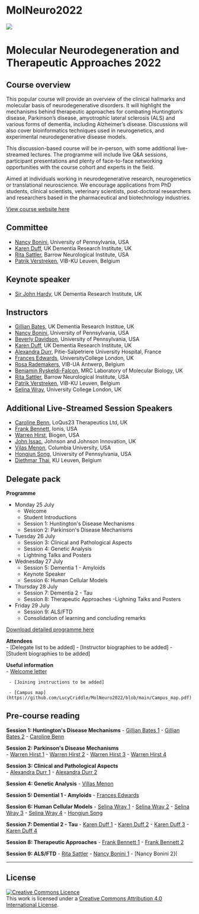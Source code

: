 # MolNeuro2022

 ![](https://coursesandconferences.wellcomeconnectingscience.org/wp-content/themes/wcc_courses_and_conferences/dist/assets/svg/logo.svg) 
   


# Molecular Neurodegeneration and Therapeutic Approaches 2022

## Course overview
This popular course will provide an overview of the clinical hallmarks and molecular basis of neurodegenerative disorders.  It will highlight the mechanisms behind therapeutic approaches for combating Huntington’s disease, Parkinson’s disease, amyotrophic lateral sclerosis (ALS) and various forms of dementia, including Alzheimer’s disease.  Discussions will also cover bioinformatics techniques used in neurogenetics, and experimental neurodegenerative disease models.

This discussion-based course will be in-person, with some additional live-streamed lectures.  The programme will include live Q&A sessions, participant presentations and plenty of face-to-face networking opportunities with the course cohort and experts in the field.

Aimed at individuals working in neurodegenerative research, neurogenetics or translational neuroscience. We encourage applications from PhD students, clinical scientists, veterinary scientists, post-doctoral researchers and researchers based in the pharmaceutical and biotechnology industries.

[View course website here](https://coursesandconferences.wellcomeconnectingscience.org/event/molecular-neurodegeneration-and-therapeutic-approaches-20220725/)

## Committee
- [Nancy Bonini](https://web.sas.upenn.edu/bonini-lab/), University of Pennsylvania, USA
- [Karen Duff](https://ukdri.ac.uk/team/karen-duff), UK Dementia Research Institute, UK
- [Rita Sattler](https://www.barrowneuro.org/person/rita-sattler/), Barrow Neurological Institute, USA
- [Patrik Verstreken](https://cbd.vib.be/labs/verstreken-lab), VIB-KU Leuven, Belgium

## Keynote speaker
- [Sir John Hardy](https://www.ucl.ac.uk/uk-dementia-research-institute/john-hardy), UK Dementia Research Institute, UK

## Instructors
- [Gillian Bates](https://www.ucl.ac.uk/brain-sciences/people/professor-gill-bates), UK Dementia Research Institue, UK
- [Nancy Bonini](https://web.sas.upenn.edu/bonini-lab/), University of Pennsylvania, USA
- [Beverly Davidson](https://www.med.upenn.edu/apps/faculty/index.php/g275/p8762892), University of Pennsylvania, USA
- [Karen Duff](https://ukdri.ac.uk/team/karen-duff), UK Dementia Research Institute, UK
- [Alexandra Durr](https://institutducerveau-icm.org/en/member/?user=922), Pitie-Salpetriere University Hospital, France
- [Frances Edwards](https://www.ucl.ac.uk/biosciences/people/edwards-frances), UniversityCollege London, UK
- [Rosa Rademakers](https://vib.be/labs/rademakers-lab), VIB-UA Antwerp, Belgium
- [Benjamin Ryskeldi-Falcon](https://www2.mrc-lmb.cam.ac.uk/group-leaders/n-to-s/benjamin-falcon/), MRC Laboratory of Molecular Biology, UK
- [Rita Sattler](https://www.barrowneuro.org/person/rita-sattler/), Barrow Neurological Institute, USA
- [Patrik Verstreken](https://cbd.vib.be/labs/verstreken-lab), VIB-KU Leuven, Belgium
- [Selina Wray](https://iris.ucl.ac.uk/iris/browse/profile?upi=SWRAY93), University College London, UK

## Additional Live-Streamed Session Speakers
- [Caroline Benn](https://uk.linkedin.com/in/caroline-l-benn-6b24286?original_referer=https%3A%2F%2Fcoursesandconferences.wellcomeconnectingscience.org%2F), LoQus23 Therapeutics Ltd, UK
- [Frank Bennett](https://www.linkedin.com/authwall?trk=qf&original_referer=https://www.linkedin.com/in/frank-bennett-ph-d-8b26213b&sessionRedirect=https%3A%2F%2Fwww.linkedin.com%2Fin%2Ffrank-bennett-ph-d-8b26213b%3Foriginal_referer%3Dhttps%253A%252F%252Fcoursesandconferences.wellcomeconnectingscience.org%252F), Ionis, USA
- [Warren Hirst](https://www.linkedin.com/in/warren-hirst-ba86034), Biogen, USA
- [John Issac](https://jnjinnovation.com/team/john-isaac), Johnson and Johnson Innovation, UK
- [Vilas Menon](https://www.neurology.columbia.edu/profile/vilas-menon-phd), Columbia University, USA
- [Hongjun Song](https://hosting.med.upenn.edu/epigenetics/people/hongjun-song-ph-d/), University of Pennsylvania, USA
- [Diethmar Thai](https://www.kuleuven.be/wieiswie/en/person/00097737), KU Leuven, Belgium


## Delegate pack
**Programme**  
- Monday 25 July
  - Welcome
  - Student Introductions
  - Session 1: Huntington's Disease Mechanisms
  - Session 2: Parkinson's Disease Mechanisms
- Tuesday 26 July
  - Session 3: Clinical and Pathological Aspects
  - Session 4: Genetic Analysis
  - Lightning Talks and Posters
- Wednesday 27 July
  - Session 5: Dementia 1 - Amyloids
  - Keynote Speaker
  - Session 6: Human Cellular Models
- Thursday 28 July
  - Session 7: Dementia 2 - Tau
  - Session 8: Therapeutic Approaches
  -Lighning Talks and Posters
- Friday 29 July 
  - Session 9: ALS/FTD
  - Consolidation of learning and concluding remarks

[Download detailed programme here](https://coursesandconferences.wellcomeconnectingscience.org/wp-content/uploads/2021/09/Molecular-Neurodegneration-2022-draft-programme-V9-WEBSITE.pdf)

**Attendees**  
     - [Delegate list to be added] 
     - [Instructor biographies to be added] 
     - [Student biographies to be added] 

**Useful information**  
     - [Welcome letter](https://github.com/LucyCriddle/MolNeuro2022/blob/main/Doc_Welcome%20Letter_Molecular%20Neurodegeneration.pdf) 
     
     - [Joining instructions to be added] 
     
     - [Campus map](https://github.com/LucyCriddle/MolNeuro2022/blob/main/Campus_map.pdf)

## Pre-course reading
**Session 1: Huntington's Disease Mechanisms**
     - [Gillian Bates 1](https://github.com/LucyCriddle/MolNeuro2022/blob/main/Bates_Gillian_1.pdf)
     - [Gillian Bates 2](https://github.com/LucyCriddle/MolNeuro2022/blob/main/Bates_Gillian_2.pdf)
     - [Caroline Benn](https://github.com/LucyCriddle/MolNeuro2022/blob/main/Benn_Caroline.pdf)
    
 **Session 2: Parkinson's Disease Mechanisms**  
     - [Warren Hirst 1](https://github.com/LucyCriddle/MolNeuro2022/blob/main/Hirst_Warren_1.pdf) 
     - [Warren Hirst 2](https://github.com/LucyCriddle/MolNeuro2022/blob/main/Hirst_Warren_2.pdf)
     - [Warren Hirst 3](https://github.com/LucyCriddle/MolNeuro2022/blob/main/Hirst_Warren_3.pdf) 
     - [Warren Hirst 4](https://github.com/LucyCriddle/MolNeuro2022/blob/main/Hirst_Warren_4.pdf)
  
**Session 3: Clinical and Pathological Aspects**  
     - [Alexandra Durr 1](https://github.com/LucyCriddle/MolNeuro2022/blob/main/Durr_Alexandra_1.pdf)
     - [Alexandra Durr 2](https://github.com/LucyCriddle/MolNeuro2022/blob/main/Durr_Alexandra_2.pdf)
    
**Session 4: Genetic Analysis**
     - [Villas Menon](https://github.com/LucyCriddle/MolNeuro2022/blob/main/Menon_Vilas.pdf)

**Session 5: Demential 1 - Amyloids**
     - [Frances Edwards](https://github.com/LucyCriddle/MolNeuro2022/blob/main/Edwards_Frances.pdf) 
     
**Session 6: Human Cellular Models**
     - [Selina Wray 1](https://github.com/LucyCriddle/MolNeuro2022/blob/main/Wray_Selena_1.pdf)
     - [Selina Wray 2](https://github.com/LucyCriddle/MolNeuro2022/blob/main/Wray_Selina_2.pdf)
     - [Selina Wray 3](https://github.com/LucyCriddle/MolNeuro2022/blob/main/Wray_Selina_3.pdf)
     - [Selina Wray 4](https://github.com/LucyCriddle/MolNeuro2022/blob/main/Wray_Seline_4.pdf)
     - [Hongjun Song](https://github.com/LucyCriddle/MolNeuro2022/blob/main/Song_Hongjun.pdf)
     
**Session 7: Demential 2 - Tau**
     - [Karen Duff 1](https://github.com/LucyCriddle/MolNeuro2022/blob/main/Duff_Karen_1.pdf)
     - [Karen Duff 2](https://github.com/LucyCriddle/MolNeuro2022/blob/main/Duff_Karen_2.pdf)
     - [Karen Duff 3](https://github.com/LucyCriddle/MolNeuro2022/blob/main/Duff_Karen_3.pdf)
     - [Karen Duff 4](https://github.com/LucyCriddle/MolNeuro2022/blob/main/Duff_Karen_4.pdf)
     
 **Session 8: Therapeutic Approaches**
     - [Frank Bennett 1](https://github.com/LucyCriddle/MolNeuro2022/blob/main/Bennett_Frank_1.pdf)
     - [Frank Bennett 2](https://github.com/LucyCriddle/MolNeuro2022/blob/main/Bennett_Frank_2.pdf)
     
 **Session 9: ALS/FTD**
     - [Rita Sattler](https://github.com/LucyCriddle/MolNeuro2022/blob/main/Sattler_Rita.pdf)
     - [Nancy Bonini 1](https://github.com/LucyCriddle/MolNeuro2022/blob/main/Bonini_Nancy_1.pdf)
     - [Nancy Bonini 2](
     
     
     
******
## License
<a rel="license" href="http://creativecommons.org/licenses/by/4.0/"><img alt="Creative Commons Licence" style="border-width:0" src="https://i.creativecommons.org/l/by/4.0/88x31.png" /></a><br />This work is licensed under a <a rel="license" href="http://creativecommons.org/licenses/by/4.0/">Creative Commons Attribution 4.0 International License</a>.

